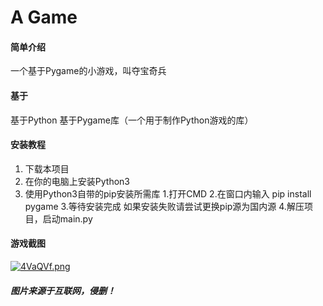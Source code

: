 # A Game

#### 简单介绍
一个基于Pygame的小游戏，叫夺宝奇兵

#### 基于
基于Python
基于Pygame库（一个用于制作Python游戏的库）

#### 安装教程

1.  下载本项目
2.  在你的电脑上安装Python3
3.  使用Python3自带的pip安装所需库
    1.打开CMD
    2.在窗口内输入 pip install pygame
    3.等待安装完成
    如果安装失败请尝试更换pip源为国内源
4.解压项目，启动main.py


#### 游戏截图
[![4VaQVf.png](https://z3.ax1x.com/2021/09/15/4VaQVf.png)](https://imgtu.com/i/4VaQVf)

##### 图片来源于互联网，侵删！
